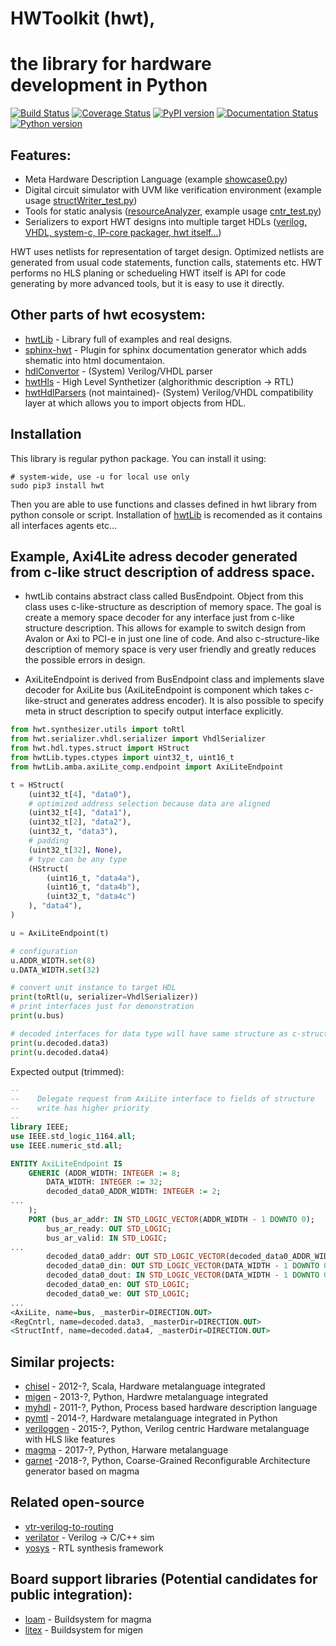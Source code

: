 # HWToolkit (hwt),
# the library for hardware development in Python
[![Build Status](https://travis-ci.org/Nic30/hwt.svg?branch=master)](https://travis-ci.org/Nic30/hwt)
[![Coverage Status](https://coveralls.io/repos/github/Nic30/hwt/badge.svg?branch=master)](https://coveralls.io/github/Nic30/hwt?branch=master)
[![PyPI version](https://badge.fury.io/py/hwt.svg)](http://badge.fury.io/py/hwt) 
[![Documentation Status](https://readthedocs.org/projects/hwtoolkit/badge/?version=latest)](http://hwtoolkit.readthedocs.io/en/latest/?badge=latest) 
[![Python version](https://img.shields.io/pypi/pyversions/hwt.svg)](https://img.shields.io/pypi/pyversions/hwt.svg)

## Features:
* Meta Hardware Description Language (example [showcase0.py](https://github.com/Nic30/hwtLib/blob/master/hwtLib/samples/showcase0.py))
* Digital circuit simulator with UVM like verification environment (example usage [structWriter_test.py](https://github.com/Nic30/hwtLib/blob/master/hwtLib/structManipulators/structWriter_test.py))
* Tools for static analysis ([resourceAnalyzer](https://github.com/Nic30/hwt/blob/master/hwt/serializer/resourceAnalyzer/analyzer.py), example usage [cntr_test.py](https://github.com/Nic30/hwtLib/blob/master/hwtLib/samples/arithmetic/cntr_test.py))
* Serializers to export HWT designs into multiple target HDLs ([verilog, VHDL, system-c, IP-core packager, hwt itself...](https://github.com/Nic30/hwt/tree/master/hwt/serializer))

HWT uses netlists for representation of target design. Optimized netlists are generated from usual code statements, function calls, statements etc. HWT performs no HLS planing or schedueling HWT itself is API for code generating by more advanced tools, but it is easy to use it directly.

## Other parts of hwt ecosystem:

* [hwtLib](https://github.com/Nic30/hwtLib) - Library full of examples and real designs.
* [sphinx-hwt](https://github.com/Nic30/sphinx-hwt) - Plugin for sphinx documentation generator which adds shematic into html documentaion. 
* [hdlConvertor](https://github.com/Nic30/hdlConvertor) - (System) Verilog/VHDL parser
* [hwtHls](https://github.com/Nic30/hwtHls) - High Level Synthetizer (alghorithmic description -> RTL)
* [hwtHdlParsers](https://github.com/Nic30/hwtHdlParsers) (not maintained)- (System) Verilog/VHDL compatibility layer at which allows you to import objects from HDL.


## Installation

This library is regular python package. You can install it using:
```
# system-wide, use -u for local use only
sudo pip3 install hwt
```

Then you are able to use functions and classes defined in hwt library from python console or script.
Installation of [hwtLib](https://github.com/Nic30/hwtLib) is recomended as it contains all interfaces agents etc...


## Example, Axi4Lite adress decoder generated from c-like struct description of address space.

* hwtLib contains abstract class called BusEndpoint. Object from this class uses c-like-structure as description of memory space. The goal is create a memory space decoder for any interface just from c-like structure description. This allows for example to switch design from Avalon or Axi to PCI-e in just one line of code. And also c-structure-like description of memory space is very user friendly and greatly reduces the possible errors in design. 
 
* AxiLiteEndpoint is derived from BusEndpoint class and implements slave decoder for AxiLite bus
(AxiLiteEndpoint is component which takes c-like-struct and generates address encoder). It is also possible to specify meta in struct description to specify output interface explicitly.

```python
from hwt.synthesizer.utils import toRtl
from hwt.serializer.vhdl.serializer import VhdlSerializer
from hwt.hdl.types.struct import HStruct
from hwtLib.types.ctypes import uint32_t, uint16_t
from hwtLib.amba.axiLite_comp.endpoint import AxiLiteEndpoint

t = HStruct(
    (uint32_t[4], "data0"),
    # optimized address selection because data are aligned
    (uint32_t[4], "data1"),
    (uint32_t[2], "data2"),
    (uint32_t, "data3"),
    # padding
    (uint32_t[32], None),
    # type can be any type
    (HStruct(
        (uint16_t, "data4a"),
        (uint16_t, "data4b"),
        (uint32_t, "data4c")
    ), "data4"),
)

u = AxiLiteEndpoint(t)

# configuration
u.ADDR_WIDTH.set(8)
u.DATA_WIDTH.set(32)

# convert unit instance to target HDL
print(toRtl(u, serializer=VhdlSerializer))
# print interfaces just for demonstration
print(u.bus)

# decoded interfaces for data type will have same structure as c-struct description (but it is interface)
print(u.decoded.data3)
print(u.decoded.data4)
```

Expected output (trimmed):
```vhdl
--
--    Delegate request from AxiLite interface to fields of structure
--    write has higher priority
--    
library IEEE;
use IEEE.std_logic_1164.all;
use IEEE.numeric_std.all;

ENTITY AxiLiteEndpoint IS
    GENERIC (ADDR_WIDTH: INTEGER := 8;
        DATA_WIDTH: INTEGER := 32;
        decoded_data0_ADDR_WIDTH: INTEGER := 2;
...
    );
    PORT (bus_ar_addr: IN STD_LOGIC_VECTOR(ADDR_WIDTH - 1 DOWNTO 0);
        bus_ar_ready: OUT STD_LOGIC;
        bus_ar_valid: IN STD_LOGIC;
...
        decoded_data0_addr: OUT STD_LOGIC_VECTOR(decoded_data0_ADDR_WIDTH - 1 DOWNTO 0);
        decoded_data0_din: OUT STD_LOGIC_VECTOR(DATA_WIDTH - 1 DOWNTO 0);
        decoded_data0_dout: IN STD_LOGIC_VECTOR(DATA_WIDTH - 1 DOWNTO 0);
        decoded_data0_en: OUT STD_LOGIC;
        decoded_data0_we: OUT STD_LOGIC;
...
<AxiLite, name=bus, _masterDir=DIRECTION.OUT>
<RegCntrl, name=decoded.data3, _masterDir=DIRECTION.OUT>
<StructIntf, name=decoded.data4, _masterDir=DIRECTION.OUT>
```



## Similar projects:

* [chisel](https://chisel.eecs.berkeley.edu/) - 2012-?, Scala, Hardware metalanguage integrated
* [migen](https://github.com/m-labs/migen) - 2013-?, Python, Hardwre metalanguage integrated 
* [myhdl](https://github.com/myhdl/myhdl) - 2011-?, Python, Process based hardware description language
* [pymtl](https://github.com/cornell-brg/pymtl) - 2014-?, Hardware metalanguage integrated in Python
* [veriloggen](https://github.com/PyHDI/veriloggen) - 2015-?, Python, Verilog centric Hardware metalanguage with HLS like features
* [magma](https://github.com/phanrahan/magma/) - 2017-?, Python, Harware metalanguage
* [garnet](https://github.com/StanfordAHA/garnet) -2018-?, Python, Coarse-Grained Reconfigurable Architecture generator based on magma

## Related open-source

* [vtr-verilog-to-routing](https://github.com/verilog-to-routing/vtr-verilog-to-routing)
* [verilator](https://www.veripool.org/wiki/verilator) - Verilog -> C/C++ sim
* [yosys](https://github.com/YosysHQ/yosys) - RTL synthesis framework


## Board support libraries (Potential candidates for public integration):

* [loam](https://github.com/phanrahan/loam) - Buildsystem for magma
* [litex](https://github.com/enjoy-digital/litex) - Buildsystem for migen
